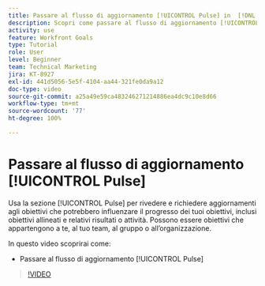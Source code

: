 ```yaml
---
title: Passare al flusso di aggiornamento [!UICONTROL Pulse] in  [!DNL Goals]
description: Scopri come passare al flusso di aggiornamento [!UICONTROL Pulse] in [!DNL   Goals].
activity: use
feature: Workfront Goals
type: Tutorial
role: User
level: Beginner
team: Technical Marketing
jira: KT-8927
exl-id: 441d5056-5e5f-4104-aa44-321fe0da9a12
doc-type: video
source-git-commit: a25a49e59ca483246271214886ea4dc9c10e8d66
workflow-type: tm+mt
source-wordcount: '77'
ht-degree: 100%

---
```


# Passare al flusso di aggiornamento [!UICONTROL Pulse]

Usa la sezione [!UICONTROL Pulse] per rivedere e richiedere aggiornamenti agli obiettivi che potrebbero influenzare il progresso dei tuoi obiettivi, inclusi obiettivi allineati e relativi risultati o attività. Possono essere obiettivi che appartengono a te, al tuo team, al gruppo o all’organizzazione.

In questo video scoprirai come:

* Passare al flusso di aggiornamento [!UICONTROL Pulse]

>[!VIDEO](https://video.tv.adobe.com/v/335199/?quality=12&learn=on)
